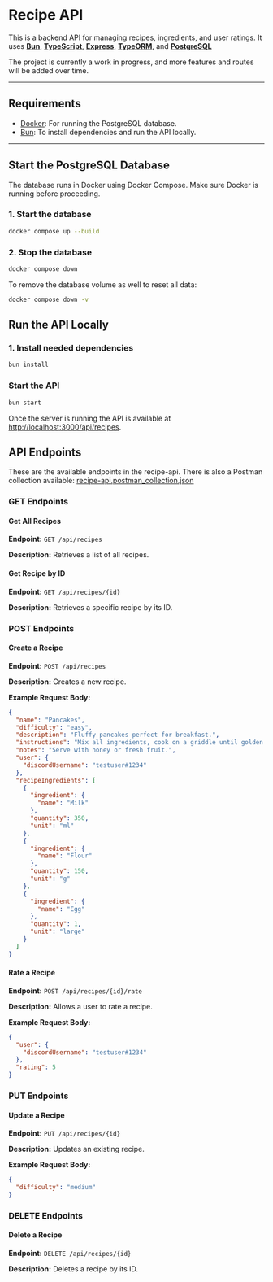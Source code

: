# Recipe API

This is a backend API for managing recipes, ingredients, and user ratings. It uses **[Bun](https://bun.sh/)**, **[TypeScript](https://www.typescriptlang.org/)**, **[Express](https://expressjs.com/)**, **[TypeORM](https://typeorm.io/)**, and **[PostgreSQL](https://www.postgresql.org/)**

The project is currently a work in progress, and more features and routes will be added over time.

---

## Requirements

- [Docker](https://www.docker.com/): For running the PostgreSQL database.
- [Bun](https://bun.sh/): To install dependencies and run the API locally.

---

## Start the PostgreSQL Database

The database runs in Docker using Docker Compose. Make sure Docker is running before proceeding.

### 1. Start the database

```bash
docker compose up --build
```

### 2. Stop the database

```bash
docker compose down
```

To remove the database volume as well to reset all data:

```bash
docker compose down -v
```

## Run the API Locally

### 1. Install needed dependencies

```bash
bun install
```

### Start the API

```bash
bun start
```

Once the server is running the API is available at [http://localhost:3000/api/recipes](http://localhost:3000/api/recipes).

## API Endpoints

These are the available endpoints in the recipe-api. There is also a Postman collection available: [recipe-api.postman_collection.json](https://github.com/shinisou-dev/recipe-api/blob/main/recipe-api.postman_collection.json)

### GET Endpoints

#### Get All Recipes

**Endpoint:** `GET /api/recipes`

**Description:** Retrieves a list of all recipes.

#### Get Recipe by ID

**Endpoint:** `GET /api/recipes/{id}`

**Description:** Retrieves a specific recipe by its ID.

### POST Endpoints

#### Create a Recipe

**Endpoint:** `POST /api/recipes`

**Description:** Creates a new recipe.

**Example Request Body:**

```json
{
  "name": "Pancakes",
  "difficulty": "easy",
  "description": "Fluffy pancakes perfect for breakfast.",
  "instructions": "Mix all ingredients, cook on a griddle until golden brown.",
  "notes": "Serve with honey or fresh fruit.",
  "user": {
    "discordUsername": "testuser#1234"
  },
  "recipeIngredients": [
    {
      "ingredient": {
        "name": "Milk"
      },
      "quantity": 350,
      "unit": "ml"
    },
    {
      "ingredient": {
        "name": "Flour"
      },
      "quantity": 150,
      "unit": "g"
    },
    {
      "ingredient": {
        "name": "Egg"
      },
      "quantity": 1,
      "unit": "large"
    }
  ]
}
```

#### Rate a Recipe

**Endpoint:** `POST /api/recipes/{id}/rate`

**Description:** Allows a user to rate a recipe.

**Example Request Body:**

```json
{
  "user": {
    "discordUsername": "testuser#1234"
  },
  "rating": 5
}
```

### PUT Endpoints

#### Update a Recipe

**Endpoint:** `PUT /api/recipes/{id}`

**Description:** Updates an existing recipe.

**Example Request Body:**

```json
{
  "difficulty": "medium"
}
```

### DELETE Endpoints

#### Delete a Recipe

**Endpoint:** `DELETE /api/recipes/{id}`

**Description:** Deletes a recipe by its ID.
